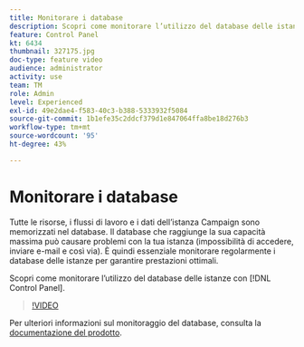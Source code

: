```yaml
---
title: Monitorare i database
description: Scopri come monitorare l’utilizzo del database delle istanze.
feature: Control Panel
kt: 6434
thumbnail: 327175.jpg
doc-type: feature video
audience: administrator
activity: use
team: TM
role: Admin
level: Experienced
exl-id: 49e2dae4-f583-40c3-b388-5333932f5084
source-git-commit: 1b1efe35c2ddcf379d1e847064ffa8be18d276b3
workflow-type: tm+mt
source-wordcount: '95'
ht-degree: 43%

---
```


# Monitorare i database

Tutte le risorse, i flussi di lavoro e i dati dell’istanza Campaign sono memorizzati nel database. Il database che raggiunge la sua capacità massima può causare problemi con la tua istanza (impossibilità di accedere, inviare e-mail e così via). È quindi essenziale monitorare regolarmente i database delle istanze per garantire prestazioni ottimali.

Scopri come monitorare l’utilizzo del database delle istanze con [!DNL Control Panel].

>[!VIDEO](https://video.tv.adobe.com/v/327175?quality=12&learn=0n)

Per ulteriori informazioni sul monitoraggio del database, consulta la [documentazione del prodotto](https://experienceleague.adobe.com/docs/control-panel/using/performance-monitoring/database-monitoring/database-monitoring.html?lang=en).

